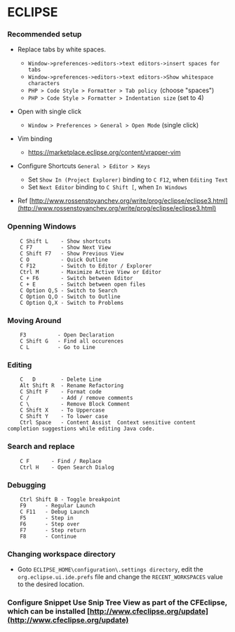 ECLIPSE
=======

### Recommended setup
* Replace tabs by white spaces.
    * `Window->preferences->editors->text editors->insert spaces for tabs`
    * `Window->preferences->editors->text editors->Show whitespace characters`
    * `PHP > Code Style > Formatter > Tab policy `(choose "spaces")
    * `PHP > Code Style > Formatter > Indentation size` (set to 4)

* Open with single click
    * `Window > Preferences > General > Open Mode` (single click)

* Vim binding
    * https://marketplace.eclipse.org/content/vrapper-vim

* Configure Shortcuts `General > Editor > Keys`
    * Set `Show In (Project Explorer)` binding to `C F12`, when `Editing Text`
    * Set `Next Editor` binding to `C Shift [`, when `In Windows`

* Ref [http://www.rossenstoyanchev.org/write/prog/eclipse/eclipse3.html](http://www.rossenstoyanchev.org/write/prog/eclipse/eclipse3.html)

### Openning Windows

```
    C Shift L    - Show shortcuts
    C F7         - Show Next View
    C Shift F7   - Show Previous View
    C O          - Quick Outline
    C F12        - Switch to Editor / Explorer
    Ctrl M       - Maximize Active View or Editor
    C + F6       - Switch between Editor
    C + E        - Switch between open files
    C Option Q,S - Switch to Search
    C Option Q,O - Switch to Outline
    C Option Q,X - Switch to Problems

```

### Moving Around

```
    F3          - Open Declaration
    C Shift G   - Find all occurences
    C L         - Go to Line
```


### Editing

```
    C   D        - Delete Line
    Alt Shift R  - Rename Refactoring
    C Shift F    - Format code
    C /          - Add / remove comments
    C \          - Remove Block Comment
    C Shift X    - To Uppercase
    C Shift Y    - To lower case
    Ctrl Space   - Content Assist  Context sensitive content completion suggestions while editing Java code.
```

### Search and replace

```
    C F       - Find / Replace
    Ctrl H    - Open Search Dialog
```

### Debugging

```
    Ctrl Shift B - Toggle breakpoint
    F9      - Regular Launch
    C F11   - Debug Launch
    F5      - Step in
    F6      - Step over
    F7      - Step return
    F8      - Continue
```

### Changing workspace directory
* Goto `ECLIPSE_HOME\configuration\.settings directory`, edit the `org.eclipse.ui.ide.prefs` file and change the `RECENT_WORKSPACES` value to the desired location.


### Configure Snippet Use Snip Tree View as part of the CFEclipse, which can be installed [http://www.cfeclipse.org/update](http://www.cfeclipse.org/update)
